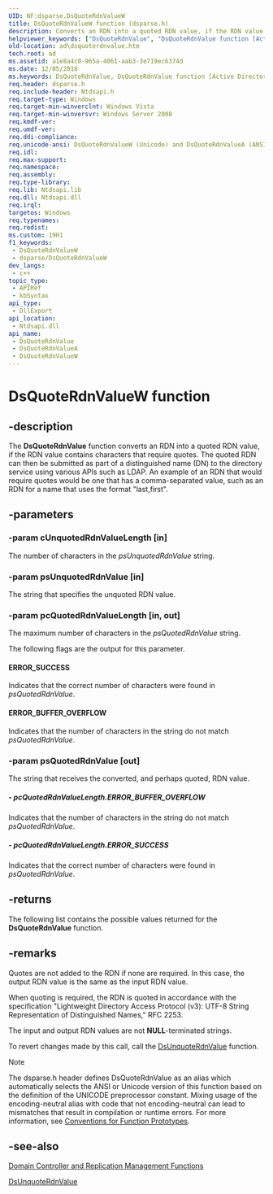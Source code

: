 ```yaml
---
UID: NF:dsparse.DsQuoteRdnValueW
title: DsQuoteRdnValueW function (dsparse.h)
description: Converts an RDN into a quoted RDN value, if the RDN value contains characters that require quotes. (Unicode)
helpviewer_keywords: ["DsQuoteRdnValue", "DsQuoteRdnValue function [Active Directory]", "DsQuoteRdnValueW", "ERROR_BUFFER_OVERFLOW", "ERROR_SUCCESS", "_glines_dsquoterdnvalue", "ad.dsquoterdnvalue", "dsparse/DsQuoteRdnValue", "dsparse/DsQuoteRdnValueW"]
old-location: ad\dsquoterdnvalue.htm
tech.root: ad
ms.assetid: a1e8a4c0-965a-4061-aab3-3e719ec6374d
ms.date: 12/05/2018
ms.keywords: DsQuoteRdnValue, DsQuoteRdnValue function [Active Directory], DsQuoteRdnValueA, DsQuoteRdnValueW, ERROR_BUFFER_OVERFLOW, ERROR_SUCCESS, _glines_dsquoterdnvalue, ad.dsquoterdnvalue, dsparse/DsQuoteRdnValue, dsparse/DsQuoteRdnValueA, dsparse/DsQuoteRdnValueW
req.header: dsparse.h
req.include-header: Ntdsapi.h
req.target-type: Windows
req.target-min-winverclnt: Windows Vista
req.target-min-winversvr: Windows Server 2008
req.kmdf-ver: 
req.umdf-ver: 
req.ddi-compliance: 
req.unicode-ansi: DsQuoteRdnValueW (Unicode) and DsQuoteRdnValueA (ANSI)
req.idl: 
req.max-support: 
req.namespace: 
req.assembly: 
req.type-library: 
req.lib: Ntdsapi.lib
req.dll: Ntdsapi.dll
req.irql: 
targetos: Windows
req.typenames: 
req.redist: 
ms.custom: 19H1
f1_keywords:
 - DsQuoteRdnValueW
 - dsparse/DsQuoteRdnValueW
dev_langs:
 - c++
topic_type:
 - APIRef
 - kbSyntax
api_type:
 - DllExport
api_location:
 - Ntdsapi.dll
api_name:
 - DsQuoteRdnValue
 - DsQuoteRdnValueA
 - DsQuoteRdnValueW
---
```


# DsQuoteRdnValueW function


## -description

The <b>DsQuoteRdnValue</b> function converts an RDN into a quoted RDN value, if the RDN value contains characters that require quotes. The quoted RDN can then be submitted as part of a distinguished name (DN) to the directory service using various APIs such as LDAP. An example of an RDN that would require quotes would be one that has a comma-separated value, such as an RDN for a name that uses the format "last,first".

## -parameters

### -param cUnquotedRdnValueLength [in]

The number of characters in the <i>psUnquotedRdnValue</i> string.

### -param psUnquotedRdnValue [in]

The string that specifies the unquoted RDN value.

### -param pcQuotedRdnValueLength [in, out]

The maximum number of characters in the <i>psQuotedRdnValue</i> string.

The following flags are the output for this parameter.



#### ERROR_SUCCESS

Indicates that the correct number of characters were found in <i>psQuotedRdnValue</i>.



#### ERROR_BUFFER_OVERFLOW

Indicates that the number of characters in the string do not match <i>psQuotedRdnValue</i>.

### -param psQuotedRdnValue [out]

The string that receives the converted, and perhaps quoted, RDN value.


##### - pcQuotedRdnValueLength.ERROR_BUFFER_OVERFLOW

Indicates that the number of characters in the string do not match <i>psQuotedRdnValue</i>.


##### - pcQuotedRdnValueLength.ERROR_SUCCESS

Indicates that the correct number of characters were found in <i>psQuotedRdnValue</i>.

## -returns

The following list contains the possible values  returned for the <b>DsQuoteRdnValue</b> function.

## -remarks

Quotes are not added to the RDN if none are required. In this case, the output RDN value is the same as the input RDN value.

When quoting is required, the RDN is quoted in accordance with the specification "Lightweight Directory Access Protocol (v3): UTF-8 String Representation of Distinguished Names," RFC 2253.

The input and output RDN values are not <b>NULL</b>-terminated strings.

To revert changes made by this call, call the <a href="/windows/desktop/api/dsparse/nf-dsparse-dsunquoterdnvaluea">DsUnquoteRdnValue</a> function.





> [!NOTE]
> The dsparse.h header defines DsQuoteRdnValue as an alias which automatically selects the ANSI or Unicode version of this function based on the definition of the UNICODE preprocessor constant. Mixing usage of the encoding-neutral alias with code that not encoding-neutral can lead to mismatches that result in compilation or runtime errors. For more information, see [Conventions for Function Prototypes](/windows/win32/intl/conventions-for-function-prototypes).

## -see-also

<a href="/windows/desktop/AD/dc-and-replication-management-functions">Domain Controller and Replication Management Functions</a>



<a href="/windows/desktop/api/dsparse/nf-dsparse-dsunquoterdnvaluea">DsUnquoteRdnValue</a>

